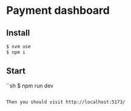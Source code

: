 # Payment dashboard

## Install

```sh
$ nvm use
$ npm i
```

## Start

``sh
$ npm run dev
```

Then you should visit http://localhost:5173/
